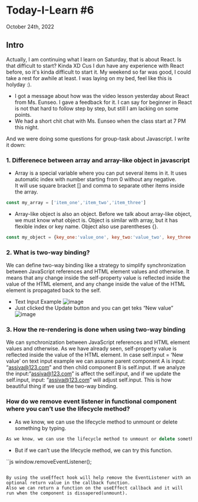 # Today-I-Learn #6
October 24th, 2022

## Intro

Actually, I am continuing what I learn on Saturday, that is about React. Is that difficult to start? Kinda XD
Cus I dun have any experience with React before, so it's kinda difficult to start it.
My weekend so far was good, I could take a rest for awhile at least.
I was laying on my bed, feel like this is holyday :).

- I got a message about how was the video lesson yesterday about React from Ms. Eunseo. I gave a feedback for it. 
I can say for beginner in React is not that hard to follow step by step, but still I am lacking on some points.
- We had a short chit chat with Ms. Eunseo when the class start at 7 PM this night.

And we were doing some questions for group-task about Javascript. I write it down:

### 1. Differenece between array and array-like object in javascript

- Array is a special variable where you can put several items in it. It uses automatic index with number starting from 0 without any negative.  
It will use square bracket [] and comma to separate other items inside the array.

```js
const my_array = ['item_one','item_two','item_three']
```

- Array-like object is also an object. Before we talk about array-like object, we must know what object is. Object is similar with array, 
but it has flexible index or key name. Object also use parentheses {}.

```js
const my_object = {key_one:'value_one', key_two:'value_two', key_three:'value_three'} 
```

### 2. What is two-way binding?

We can define two-way binding like a strategy to simplify synchronization between JavaScript references and HTML element values and otherwise. 
It means that any change inside the self-property value is reflected inside the value of the HTML element, and any change inside the value of the 
HTML element is propagated back to the self.

- Text Input Example
![image](https://user-images.githubusercontent.com/62550785/197563236-c71b005a-f820-4b7d-a633-1ffda0d10b48.png)
- Just clicked the Update button and you can get teks “New value”
![image](https://user-images.githubusercontent.com/62550785/197563353-91772caa-1e21-42b8-bd86-ca28d298940e.png)

### 3. How the re-rendering is done when using two-way binding

We can synchronization between JavaScript references and HTML element values and otherwise.
As we have already seen, self-property value is reflected inside the value of the HTML element. 
In case self.input = ‘New value’ on text input example we can assume parent component A is input: “assiva@123.com” and then child component B is self.input.
If we analyze the input:“assiva@123.com” is affect the self.input, and if we update the self.input, input: “assiva@123.com” will adjust self.input. 
This is how beautiful thing if we use the two-way binding.

### How do we remove event listener in functional component where you can’t use the lifecycle method?

- As we know, we can use the lifecycle method to unmount or delete something by typing. 

```js
As we know, we can use the lifecycle method to unmount or delete something by typing. 
```

- But if we can’t use the lifecycle method, we can try this function. 

``js
window.removeEventListener();
```

By using the useEffect hook will help remove the EventListener with an optional return value in the callback function. 
Also we can return a function on the useEffect callback and it will run when the component is dissapered(unmount). 
